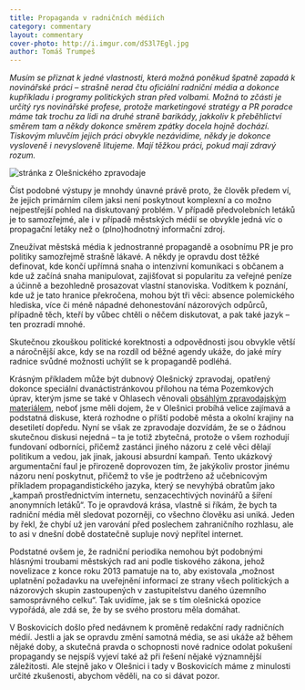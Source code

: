 ```yaml
---
title: Propaganda v radničních médiích
category: commentary
layout: commentary
cover-photo: http://i.imgur.com/dS3l7Egl.jpg
author: Tomáš Trumpeš
---
```


*Musím se přiznat k jedné vlastnosti, která možná poněkud špatně zapadá k novinářské práci – strašně nerad čtu oficiální radniční média a dokonce kupříkladu i programy politických stran před volbami. Možná to zčásti je určitý rys novinářské profese, protože marketingové stratégy a PR poradce máme tak trochu za lidi na druhé straně barikády, jakkoliv k přeběhlictví směrem tam a někdy dokonce směrem zpátky docela hojně dochází. Tiskovým mluvčím jejich práci obvykle nezávidíme, někdy je dokonce vysloveně i nevysloveně litujeme. Mají těžkou práci, pokud mají zdravý rozum.*

<img src="http://i.imgur.com/dS3l7Eg.jpg" alt="stránka z Olešnického zpravodaje" class="img-responsive">

Číst podobné výstupy je mnohdy únavné právě proto, že člověk předem ví, že jejich primárním cílem jaksi není poskytnout komplexní a co možno nejpestřejší pohled na diskutovaný problém. V případě předvolebních letáků je to samozřejmé, ale i v případě městských médií se obvykle jedná víc o propagační letáky než o (plno)hodnotný informační zdroj.

Zneužívat městská média k jednostranné propagandě a osobnímu PR je pro politiky samozřejmě strašně lákavé. A někdy je opravdu dost těžké definovat, kde končí upřímná snaha o intenzivní komunikaci s občanem a kde už začíná snaha manipulovat, zajišťovat si popularitu za veřejné peníze a účinně a bezohledně prosazovat vlastní stanoviska. Vodítkem k poznání, kde už je tato hranice překročena, mohou být tři věci: absence polemického hlediska, více či méně nápadné dehonestování názorových odpůrců, případně těch, kteří by vůbec chtěli o něčem diskutovat, a pak také jazyk – ten prozradí mnohé. 

Skutečnou zkouškou politické korektnosti a odpovědnosti jsou obvykle větší a náročnější akce, kdy se na rozdíl od běžné agendy ukáže, do jaké míry radnice svůdné možnosti uchýlit se k propagandě podléhá.

Krásným příkladem může být dubnový Olešnický zpravodaj, opatřený dokonce speciální dvanáctistránkovou přílohou na téma Pozemkových úprav, kterým jsme se také v Ohlasech věnovali [obsáhlým zpravodajským materiálem](/clanky/2015/03/olesnicka-asfaltka.html), neboť jsme měli dojem, že v Olešnici probíhá velice zajímavá a podstatná diskuse, která rozhodne o příští podobě města a okolní krajiny na desetiletí dopředu. Nyní se však ze zpravodaje dozvídám, že se o žádnou skutečnou diskusi nejedná – ta je totiž zbytečná, protože o všem rozhodují fundovaní odborníci, přičemž zastánci jiného názoru z celé věci dělají politikum a vedou, jak jinak, jakousi absurdní kampaň. Tento ukázkový argumentační faul je přirozeně doprovozen tím, že jakýkoliv prostor jinému názoru není poskytnut, přičemž to vše je podtrženo až učebnicovým příkladem propagandistického jazyka, který se nevyhýbá obratům jako „kampaň prostřednictvím internetu, senzacechtivých novinářů a šíření anonymních letáků“. To je opravdová krása, vlastně si říkám, že bych ta radniční média měl sledovat pozorněji, co všechno člověku asi uniká. Jeden by řekl, že chybí už jen varování před poslechem zahraničního rozhlasu, ale to asi v dnešní době dostatečně supluje nový nepřítel internet.

Podstatné ovšem je, že radniční periodika nemohou být podobnými hlásnými troubami městských rad ani podle tiskového zákona, jehož novelizace z konce roku 2013 pamatuje na to, aby existovala „možnost uplatnění požadavku na uveřejnění informací ze strany všech politických a názorových skupin zastoupených v zastupitelstvu daného územního samosprávného celku“. Tak uvidíme, jak se s tím olešnická opozice vypořádá, ale zdá se, že by se svého prostoru měla domáhat.

V Boskovicích došlo před nedávnem k proměně redakční rady radničních médií. Jestli a jak se opravdu změní samotná média, se asi ukáže až během nějaké doby, a skutečná pravda o schopnosti nové radnice odolat pokušení propagandy se nejspíš vyjeví také až při řešení nějaké významnější záležitosti. Ale stejně jako v Olešnici i tady v Boskovicích máme z minulosti určité zkušenosti, abychom věděli, na co si dávat pozor.
